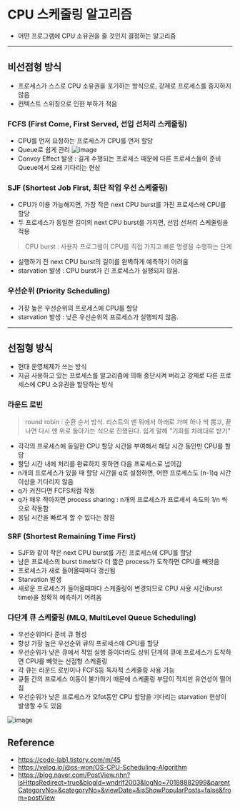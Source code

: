 # CPU 스케줄링 알고리즘
- 어떤 프로그램에 CPU 소유권을 줄 것인지 결정하는 알고리즘

***

## 비선점형 방식
- 프로세스가 스스로 CPU 소유권을 포기하는 방식으로, 강제로 프로세스를 중지하지 않음
- 컨텍스트 스위칭으로 인한 부하가 적음

### FCFS (First Come, First Served, 선입 선처리 스케줄링)
- CPU를 먼저 요청하는 프로세스가 CPU를 먼저 할당
- Queue로 쉽게 관리
![image](https://user-images.githubusercontent.com/66233687/196361699-2f0b242a-759a-4ead-80c2-a98702062f88.png)
- Convoy Effect 발생 : 길게 수행되는 프로세스 때문에 다른 프로세스들이 준비 Queue에서 오래 기다리는 현상

### SJF (Shortest Job First, 최단 작업 우선 스케줄링)
- CPU가 이용 가능해지면, 가장 작은 next CPU burst를 가진 프로세스에 CPU를 할당
- 두 프로세스가 동일한 길이의 next CPU burst를 가지면, 선입 선처리 스케줄링을 적용
> CPU burst : 사용자 프로그램이 CPU를 직접 가지고 빠른 명령을 수행하는 단계
- 실행하기 전 next CPU burst의 길이를 완벽하게 예측하기 어려움
- starvation 발생 : CPU burst가 긴 프로세스가 실행되지 않음.

### 우선순위 (Priority Scheduling)
- 가장 높은 우선순위의 프로세스에 CPU를 할당
- starvation 발생 : 낮은 우선순위의 프로세스가 실행되지 않음.

***

## 선점형 방식
- 현대 운영체제가 쓰는 방식
- 지금 사용하고 있는 프로세스를 알고리즘에 의해 중단시켜 버리고 강제로 다른 프로세스에 CPU 소유권을 할당하는 방식

### 라운드 로빈
> round robin : 순환 순서 방식. 리스트의 맨 위에서 아래로 가며 하나 씩 뽑고, 끝나면 다시 맨 위로 돌아가는 식으로 진행된다. 쉽게 말해 "기회를 차례대로 받기"
- 각각의 프로세스에 동일한 CPU 할당 시간을 부여해서 해당 시간 동안만 CPU를 할당
- 할당 시간 내에 처리를 완료하지 못하면 다음 프로세스로 넘어감
- n개의 프로세스가 있을 때 할당 시간을 q로 설정하면, 어떤 프로세스도 (n-1)q 시간 이상을 기다리지 않음
- q가 커진다면 FCFS처럼 작동
- q가 매우 작아지면 process sharing : n개의 프로세스가 프로세서 속도의 1/n 씩으로 작동함
- 응답 시간을 빠르게 할 수 있다는 장점

### SRF (Shortest Remaining Time First)
- SJF와 같이 작은 next CPU burst를 가진 프로세스에 CPU를 할당
- 남은 프로세스의 burst time보다 더 짧은 process가 도착하면 CPU를 빼앗음
- 프로세스가 새로 들어올때마다 갱신됨
- Starvation 발생
- 새로운 프로세스가 들어올때마다 스케줄링이 변경되므로 CPU 사용 시간(burst time)을 정확히 예측하기 어려움

### 다단계 큐 스케줄링 (MLQ, MultiLevel Queue Scheduling)
- 우선순위마다 준비 큐 형성
- 항상 가장 높은 우선순위 큐의 프로세스에 CPU를 할당 
- 우선순위가 낮은 큐에서 작업 실행 중이더라도 상위 단계의 큐에 프로세스가 도착하면 CPU를 빼앗는 선점형 스케줄링
- 각 큐는 라운드 로빈이나 FCFS등 독자적 스케줄링 사용 가능
- 큐들 간의 프로세스 이동이 불가하기 때문에 스케줄링 부담이 적지만 유연성이 떨어짐
- 우선순위가 낮은 프로세스가 오fot동안 CPU 할당을 기다리는 starvation 현상이 발생할 수도 있음

![image](https://user-images.githubusercontent.com/66233687/196369330-f864493f-055f-459c-b4a7-a8c284fcf0c9.png)

## Reference
- https://code-lab1.tistory.com/m/45
- https://velog.io/@ss-won/OS-CPU-Scheduling-Algorithm
- https://blog.naver.com/PostView.nhn?isHttpsRedirect=true&blogId=wndrlf2003&logNo=70188882999&parentCategoryNo=&categoryNo=&viewDate=&isShowPopularPosts=false&from=postView
